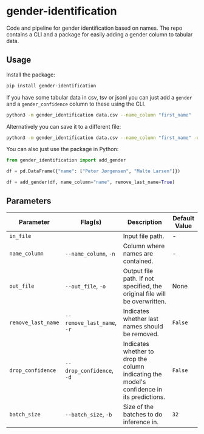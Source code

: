 # gender-identification
Code and pipeline for gender identification based on names.
The repo contains a CLI and a package for easily adding a gender column to tabular data.

## Usage

Install the package:
```bash
pip install gender-identification
```

If you have some tabular data in csv, tsv or jsonl you can just add a `gender` and a `gender_confidence` column to these using the CLI.

```bash
python3 -m gender_identification data.csv --name_column "first_name"
```

Alternatively you can save it to a different file:

```bash
python3 -m gender_identification data.csv --name_column "first_name" -o results.csv
```

You can also just use the package in Python:
```python
from gender_identification import add_gender

df = pd.DataFrame({"name": ["Peter Jørgensen", "Malte Larsen"]})

df = add_gender(df, name_column="name", remove_last_name=True)
```

## Parameters

| Parameter         | Flag(s)             | Description                                                                                         | Default Value             |
|-------------------|---------------------|-----------------------------------------------------------------------------------------------------|---------------------------|
| `in_file`         |                     | Input file path.                                                                                    | -                      |
| `name_column`     | `--name_column`, `-n` | Column where names are contained.                                                                   | -                      |
| `out_file`        | `--out_file`, `-o`  | Output file path. If not specified, the original file will be overwritten.                           | None                      |
| `remove_last_name`| `--remove_last_name`, `-r` | Indicates whether last names should be removed.                                                      | `False`                   |
| `drop_confidence` | `--drop_confidence`, `-d` | Indicates whether to drop the column indicating the model's confidence in its predictions.            | `False`                   |
| `batch_size`      | `--batch_size`, `-b` | Size of the batches to do inference in.                                                              | `32`                      |
